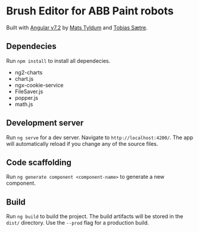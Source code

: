 # Brush Editor for ABB Paint robots
Built with [Angular v7.2](https://angular.io/docs) by [Mats Tyldum](https://github.com/maattss) and [Tobias Sætre](https://github.com/Tobiasns). 

## Dependecies
Run `npm install` to install all dependecies.
- ng2-charts
- chart.js
- ngx-cookie-service
- FileSaver.js
- popper.js
- math.js

## Development server
Run `ng serve` for a dev server. Navigate to `http://localhost:4200/`. The app will automatically reload if you change any of the source files.

## Code scaffolding
Run `ng generate component <component-name>` to generate a new component.

## Build
Run `ng build` to build the project. The build artifacts will be stored in the `dist/` directory. Use the `--prod` flag for a production build.
